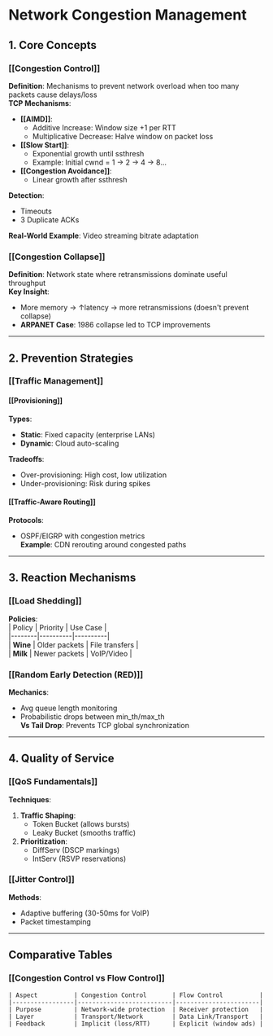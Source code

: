 # Network Congestion Management

## 1. Core Concepts
### [[Congestion Control]]
**Definition**: Mechanisms to prevent network overload when too many packets cause delays/loss  
**TCP Mechanisms**:  
- **[[AIMD]]**:  
  - Additive Increase: Window size +1 per RTT  
  - Multiplicative Decrease: Halve window on packet loss  
- **[[Slow Start]]**:  
  - Exponential growth until ssthresh  
  - Example: Initial cwnd = 1 → 2 → 4 → 8...  
- **[[Congestion Avoidance]]**:  
  - Linear growth after ssthresh  

**Detection**:  
- Timeouts  
- 3 Duplicate ACKs  

**Real-World Example**: Video streaming bitrate adaptation  

### [[Congestion Collapse]]  
**Definition**: Network state where retransmissions dominate useful throughput  
**Key Insight**:  
- More memory → ↑latency → more retransmissions (doesn't prevent collapse)  
- **ARPANET Case**: 1986 collapse led to TCP improvements  

---

## 2. Prevention Strategies
### [[Traffic Management]]
#### [[Provisioning]]  
**Types**:  
- **Static**: Fixed capacity (enterprise LANs)  
- **Dynamic**: Cloud auto-scaling  

**Tradeoffs**:  
- Over-provisioning: High cost, low utilization  
- Under-provisioning: Risk during spikes  

#### [[Traffic-Aware Routing]]  
**Protocols**:  
- OSPF/EIGRP with congestion metrics  
**Example**: CDN rerouting around congested paths  

---

## 3. Reaction Mechanisms
### [[Load Shedding]]  
**Policies**:  
| Policy | Priority | Use Case |  
|--------|----------|----------|  
| **Wine** | Older packets | File transfers |  
| **Milk** | Newer packets | VoIP/Video |  

### [[Random Early Detection (RED)]]  
**Mechanics**:  
- Avg queue length monitoring  
- Probabilistic drops between min_th/max_th  
**Vs Tail Drop**: Prevents TCP global synchronization  

---

## 4. Quality of Service
### [[QoS Fundamentals]]  
**Techniques**:  
1. **Traffic Shaping**:  
   - Token Bucket (allows bursts)  
   - Leaky Bucket (smooths traffic)  
2. **Prioritization**:  
   - DiffServ (DSCP markings)  
   - IntServ (RSVP reservations)  

### [[Jitter Control]]  
**Methods**:  
- Adaptive buffering (30-50ms for VoIP)  
- Packet timestamping  

---

## Comparative Tables
### [[Congestion Control vs Flow Control]]  
```properties
| Aspect          | Congestion Control       | Flow Control          |
|-----------------|--------------------------|-----------------------|
| Purpose         | Network-wide protection  | Receiver protection   |
| Layer           | Transport/Network        | Data Link/Transport   |
| Feedback        | Implicit (loss/RTT)      | Explicit (window ads) |